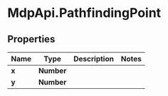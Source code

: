 # MdpApi.PathfindingPoint

## Properties

Name | Type | Description | Notes
------------ | ------------- | ------------- | -------------
**x** | **Number** |  | 
**y** | **Number** |  | 


